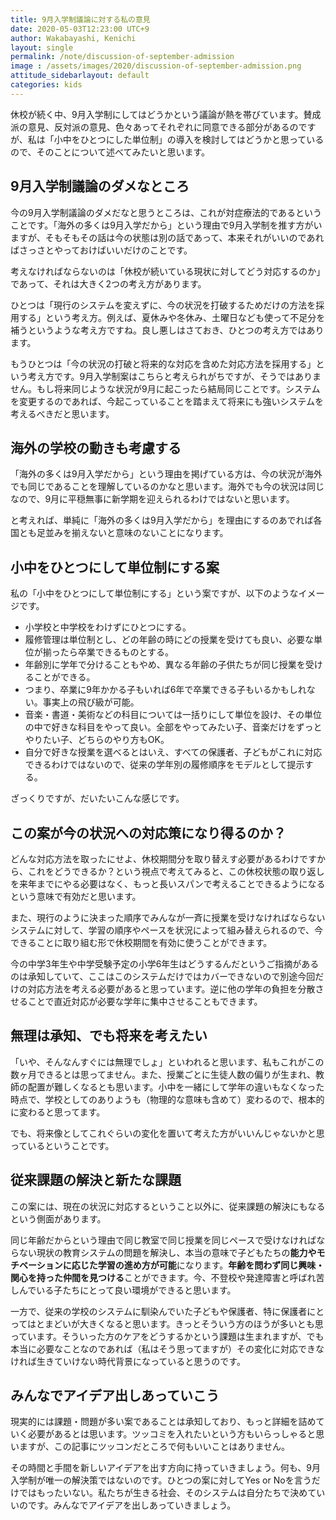 ```yaml
---
title: 9月入学制議論に対する私の意見
date: 2020-05-03T12:23:00 UTC+9
author: Wakabayashi, Kenichi
layout: single
permalink: /note/discussion-of-september-admission
image : /assets/images/2020/discussion-of-september-admission.png
attitude_sidebarlayout: default
categories: kids
---
```

休校が続く中、9月入学制にしてはどうかという議論が熱を帯びています。賛成派の意見、反対派の意見、色々あってそれぞれに同意できる部分があるのですが、私は「小中をひとつにした単位制」の導入を検討してはどうかと思っているので、そのことについて述べてみたいと思います。

## 9月入学制議論のダメなところ
今の9月入学制議論のダメだなと思うところは、これが対症療法的であるということです。「海外の多くは9月入学だから」という理由で9月入学制を推す方がいますが、そもそもその話は今の状態は別の話であって、本来それがいいのであればさっさとやっておけばいいだけのことです。

考えなければならないのは「休校が続いている現状に対してどう対応するのか」であって、それは大きく2つの考え方があります。

ひとつは「現行のシステムを変えずに、今の状況を打破するためだけの方法を採用する」という考え方。例えば、夏休みや冬休み、土曜日なども使って不足分を補うというような考え方ですね。良し悪しはさておき、ひとつの考え方ではあります。

もうひとつは「今の状況の打破と将来的な対応を含めた対応方法を採用する」という考え方です。9月入学制案はこちらと考えられがちですが、そうではありません。もし将来同じような状況が9月に起こったら結局同じことです。システムを変更するのであれば、今起こっていることを踏まえて将来にも強いシステムを考えるべきだと思います。

## 海外の学校の動きも考慮する
「海外の多くは9月入学だから」という理由を掲げている方は、今の状況が海外でも同じであることを理解しているのかなと思います。海外でも今の状況は同じなので、9月に平穏無事に新学期を迎えられるわけではないと思います。

と考えれば、単純に「海外の多くは9月入学だから」を理由にするのあでれば各国とも足並みを揃えないと意味のないことになります。

## 小中をひとつにして単位制にする案
私の「小中をひとつにして単位制にする」という案ですが、以下のようなイメージです。

- 小学校と中学校をわけずにひとつにする。
- 履修管理は単位制とし、どの年齢の時にどの授業を受けても良い、必要な単位が揃ったら卒業できるものとする。
- 年齢別に学年で分けることもやめ、異なる年齢の子供たちが同じ授業を受けることができる。
- つまり、卒業に9年かかる子もいれば6年で卒業できる子もいるかもしれない。事実上の飛び級が可能。
- 音楽・書道・美術などの科目については一括りにして単位を設け、その単位の中で好きな科目をやって良い。全部をやってみたい子、音楽だけをずっとやりたい子、どちらのやり方もOK。
- 自分で好きな授業を選べるとはいえ、すべての保護者、子どもがこれに対応できるわけではないので、従来の学年別の履修順序をモデルとして提示する。

ざっくりですが、だいたいこんな感じです。

## この案が今の状況への対応策になり得るのか？
どんな対応方法を取ったにせよ、休校期間分を取り替えす必要があるわけですから、これをどうできるか？という視点で考えてみると、この休校状態の取り返しを来年までにやる必要はなく、もっと長いスパンで考えることできるようになるという意味で有効だと思います。

また、現行のように決まった順序でみんなが一斉に授業を受けなければならないシステムに対して、学習の順序やペースを状況によって組み替えられるので、今できることに取り組む形で休校期間を有効に使うことができます。

今の中学3年生や中学受験予定の小学6年生はどうするんだというご指摘があるのは承知していて、ここはこのシステムだけではカバーできないので別途今回だけの対応方法を考える必要があると思っています。逆に他の学年の負担を分散させることで直近対応が必要な学年に集中させることもできます。

## 無理は承知、でも将来を考えたい
「いや、そんなんすぐには無理でしょ」といわれると思います、私もこれがこの数ヶ月できるとは思ってません。また、授業ごとに生徒人数の偏りが生まれ、教師の配置が難しくなるとも思います。小中を一緒にして学年の違いもなくなった時点で、学校としてのありようも（物理的な意味も含めて）変わるので、根本的に変わると思ってます。

でも、将来像としてこれぐらいの変化を置いて考えた方がいいんじゃないかと思っているということです。

## 従来課題の解決と新たな課題
この案には、現在の状況に対応するということ以外に、従来課題の解決にもなるという側面があります。

同じ年齢だからという理由で同じ教室で同じ授業を同じペースで受けなければならない現状の教育システムの問題を解決し、本当の意味で子どもたちの**能力やモチベーションに応じた学習の進め方が可能**になります。**年齢を問わず同じ興味・関心を持った仲間を見つける**ことができます。今、不登校や発達障害と呼ばれ苦しんでいる子たちにとって良い環境ができると思います。

一方で、従来の学校のシステムに馴染んでいた子どもや保護者、特に保護者にとってはとまどいが大きくなると思います。きっとそういう方のほうが多いとも思っています。そういった方のケアをどうするかという課題は生まれますが、でも本当に必要なことなのであれば（私はそう思ってますが）その変化に対応できなければ生きていけない時代背景になっていると思うのです。

## みんなでアイデア出しあっていこう
現実的には課題・問題が多い案であることは承知しており、もっと詳細を詰めていく必要があるとは思います。ツッコミを入れたいという方もいらっしゃると思いますが、この記事にツッコンだところで何もいいことはありません。

その時間と手間を新しいアイデアを出す方向に持っていきましょう。何も、9月入学制が唯一の解決策ではないのです。ひとつの案に対してYes or Noを言うだけではもったいない。私たちが生きる社会、そのシステムは自分たちで決めていいのです。みんなでアイデアを出しあっていきましょう。